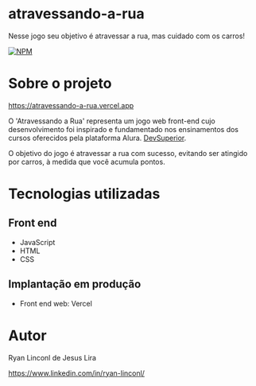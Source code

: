 # atravessando-a-rua
Nesse jogo seu objetivo é atravessar a rua, mas cuidado com os carros!

[![NPM](https://img.shields.io/npm/l/react)](https://github.com/RyanLinconl/atravessando-a-rua/blob/main/LICENSE) 

# Sobre o projeto

https://atravessando-a-rua.vercel.app

O 'Atravessando a Rua' representa um jogo web front-end cujo desenvolvimento foi inspirado e fundamentado nos ensinamentos dos cursos oferecidos pela plataforma Alura. [DevSuperior](https://www.alura.com.br "Site da Alura").

O objetivo do jogo é atravessar a rua com sucesso, evitando ser atingido por carros, à medida que você acumula pontos.

# Tecnologias utilizadas
## Front end
- JavaScript
- HTML
- CSS
  
## Implantação em produção
- Front end web: Vercel

# Autor

Ryan Linconl de Jesus Lira

https://www.linkedin.com/in/ryan-linconl/
